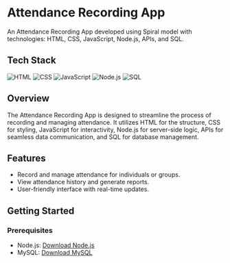 # Attendance Recording App

An Attendance Recording App developed using Spiral model with technologies: HTML, CSS, JavaScript, Node.js, APIs, and SQL.


## Tech Stack

![HTML](https://img.shields.io/badge/HTML-5-orange?logo=html5&style=flat-square)
![CSS](https://img.shields.io/badge/CSS-3-blue?logo=css3&style=flat-square)
![JavaScript](https://img.shields.io/badge/JavaScript-ES6-yellow?logo=javascript&style=flat-square)
![Node.js](https://img.shields.io/badge/Node.js-14-green?logo=node.js&style=flat-square)
![SQL](https://img.shields.io/badge/SQL-MySQL-blueviolet?logo=mysql&style=flat-square)

## Overview

The Attendance Recording App is designed to streamline the process of recording and managing attendance. It utilizes HTML for the structure, CSS for styling, JavaScript for interactivity, Node.js for server-side logic, APIs for seamless data communication, and SQL for database management.

## Features

- Record and manage attendance for individuals or groups.
- View attendance history and generate reports.
- User-friendly interface with real-time updates.

## Getting Started

### Prerequisites

- Node.js: [Download Node.js](https://nodejs.org/)
- MySQL: [Download MySQL](https://www.mysql.com/)


